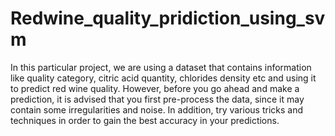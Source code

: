 # Redwine_quality_pridiction_using_svm
In this particular project, we are using a dataset that contains information like 
quality category, citric acid quantity, chlorides density etc and using it to predict 
red wine quality. 
However, before you go ahead and make a prediction, it is advised that you first 
pre-process the data, since it may contain some irregularities and noise. 
In addition, try various tricks and techniques in order to gain the best accuracy 
in your predictions.
